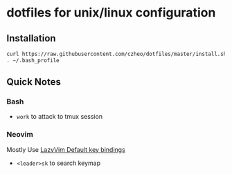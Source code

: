 dotfiles for unix/linux configuration
===========================

Installation
------------------

```bash
curl https://raw.githubusercontent.com/czheo/dotfiles/master/install.sh | bash
. ~/.bash_profile
```

Quick Notes
-----------

### Bash

- `work` to attack to tmux session

### Neovim

Mostly Use [LazyVim Default key bindings](https://www.lazyvim.org/keymaps)

- `<leader>sk` to search keymap
